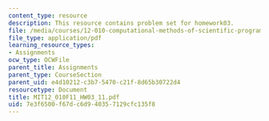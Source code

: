 ```yaml
---
content_type: resource
description: This resource contains problem set for homework03.
file: /media/courses/12-010-computational-methods-of-scientific-programming-fall-2011/7e3f6500f67dc6d940357129cfc135f8_MIT12_010F11_HW03_11.pdf
file_type: application/pdf
learning_resource_types:
- Assignments
ocw_type: OCWFile
parent_title: Assignments
parent_type: CourseSection
parent_uid: e4d10212-c3b7-5470-c21f-8d65b30722d4
resourcetype: Document
title: MIT12_010F11_HW03_11.pdf
uid: 7e3f6500-f67d-c6d9-4035-7129cfc135f8
---
```

